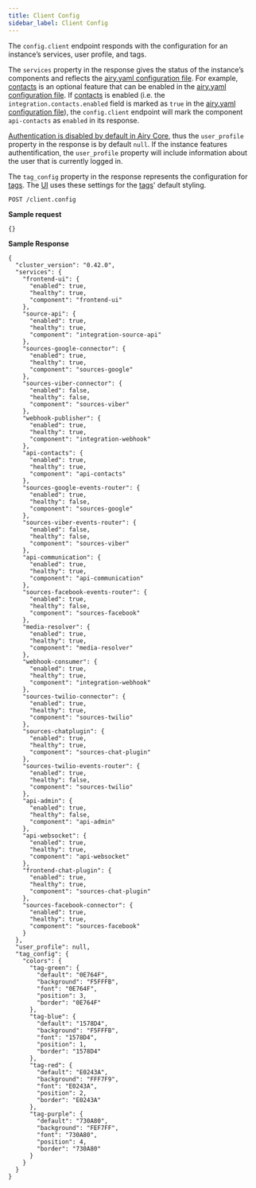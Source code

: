 ```yaml
---
title: Client Config
sidebar_label: Client Config
---
```


The `config.client` endpoint responds with the configuration for an instance’s services, user profile, and tags.

The `services` property in the response gives the status of the instance’s components and reflects the [airy.yaml configuration file](/getting-started/installation/configuration). For example, [contacts](contacts) is an optional feature that can be enabled in the [airy.yaml configuration file](/getting-started/installation/configuration). If [contacts](contacts) is enabled (i.e. the `integration.contacts.enabled` field is marked as `true` in the [airy.yaml configuration file](/getting-started/installation/configuration)), the `config.client` endpoint will mark the component `api-contacts` as `enabled` in its response.

[Authentication is disabled by default in Airy Core](/api/introduction), thus the `user_profile` property in the response is by default `null`. If the instance features authentification, the `user_profile` property will include information about the user that is currently logged in.

The `tag_config` property in the response represents the configuration for [tags](/ui/tags). The [UI](/ui/introduction) uses these settings for the [tags](/ui/tags)' default styling.

`POST /client.config`

**Sample request**

```json5
{}
```

**Sample Response**

```json5
{
  "cluster_version": "0.42.0",
  "services": {
    "frontend-ui": {
      "enabled": true,
      "healthy": true,
      "component": "frontend-ui"
    },
    "source-api": {
      "enabled": true,
      "healthy": true,
      "component": "integration-source-api"
    },
    "sources-google-connector": {
      "enabled": true,
      "healthy": true,
      "component": "sources-google"
    },
    "sources-viber-connector": {
      "enabled": false,
      "healthy": false,
      "component": "sources-viber"
    },
    "webhook-publisher": {
      "enabled": true,
      "healthy": true,
      "component": "integration-webhook"
    },
    "api-contacts": {
      "enabled": true,
      "healthy": true,
      "component": "api-contacts"
    },
    "sources-google-events-router": {
      "enabled": true,
      "healthy": false,
      "component": "sources-google"
    },
    "sources-viber-events-router": {
      "enabled": false,
      "healthy": false,
      "component": "sources-viber"
    },
    "api-communication": {
      "enabled": true,
      "healthy": true,
      "component": "api-communication"
    },
    "sources-facebook-events-router": {
      "enabled": true,
      "healthy": false,
      "component": "sources-facebook"
    },
    "media-resolver": {
      "enabled": true,
      "healthy": true,
      "component": "media-resolver"
    },
    "webhook-consumer": {
      "enabled": true,
      "healthy": true,
      "component": "integration-webhook"
    },
    "sources-twilio-connector": {
      "enabled": true,
      "healthy": true,
      "component": "sources-twilio"
    },
    "sources-chatplugin": {
      "enabled": true,
      "healthy": true,
      "component": "sources-chat-plugin"
    },
    "sources-twilio-events-router": {
      "enabled": true,
      "healthy": false,
      "component": "sources-twilio"
    },
    "api-admin": {
      "enabled": true,
      "healthy": false,
      "component": "api-admin"
    },
    "api-websocket": {
      "enabled": true,
      "healthy": true,
      "component": "api-websocket"
    },
    "frontend-chat-plugin": {
      "enabled": true,
      "healthy": true,
      "component": "sources-chat-plugin"
    },
    "sources-facebook-connector": {
      "enabled": true,
      "healthy": true,
      "component": "sources-facebook"
    }
  },
  "user_profile": null,
  "tag_config": {
    "colors": {
      "tag-green": {
        "default": "0E764F",
        "background": "F5FFFB",
        "font": "0E764F",
        "position": 3,
        "border": "0E764F"
      },
      "tag-blue": {
        "default": "1578D4",
        "background": "F5FFFB",
        "font": "1578D4",
        "position": 1,
        "border": "1578D4"
      },
      "tag-red": {
        "default": "E0243A",
        "background": "FFF7F9",
        "font": "E0243A",
        "position": 2,
        "border": "E0243A"
      },
      "tag-purple": {
        "default": "730A80",
        "background": "FEF7FF",
        "font": "730A80",
        "position": 4,
        "border": "730A80"
      }
    }
  }
}
```
